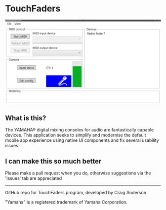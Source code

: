 # TouchFaders

![Screenshot of application](/Screenshot.png?raw=true "TouchFaders application")

## What is this?

The YAMAHA® digital mixing consoles for audio are fantastically capable devices. This application seeks to simplify and modernise the default mobile app experience using native UI components and fix several usability issues

## I can make this so much better

Please make a pull request when you do, otherwise suggestions via the 'Issues' tab are appreciated

---
GitHub repo for TouchFaders program, developed by Craig Anderson

"Yamaha" is a registered trademark of Yamaha Corporation.
